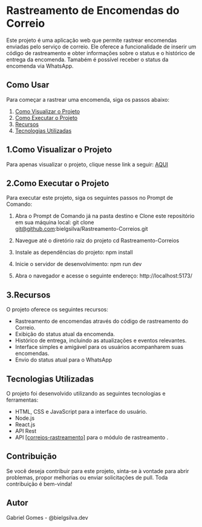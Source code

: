 # Rastreamento de Encomendas do Correio

Este projeto é uma aplicação web que permite rastrear encomendas enviadas pelo serviço de correio. Ele oferece a funcionalidade de inserir um código de rastreamento e obter informações sobre o status e o histórico de entrega da encomenda. Tamabém é possível receber o status da encomenda via WhatsApp.

## Como Usar

Para começar a rastrear uma encomenda, siga os passos abaixo:

1. <a href='#visuProjeto'>Como Visualizar o Projeto </a> <br>
2. <a href='#execProjeto'>Como Executar o Projeto</a><br>
3. <a href='#funcionalidades'>Recursos</a><br>
4. <a href='#tec'>Tecnologias Utilizadas</a><br>

## <h2 id='visuProjeto'>1.Como Visualizar o Projeto</h2>
Para apenas visualizar o projeto, clique nesse link a seguir: <a href='https://bielgsilva.github.ioRastreamento-Correios/'> AQUI </a>

## <h2 id='execProjeto'>2.Como Executar o Projeto</h2>
Para executar este projeto, siga os seguintes passos no Prompt de Comando:

1. Abra o Prompt de Comando já na pasta destino e Clone este repositório em sua máquina local:
git clone git@github.com:bielgsilva/Rastreamento-Correios.git

2. Navegue até o diretório raiz do projeto
cd Rastreamento-Correios

3. Instale as dependências do projeto:
npm install

4. Inicie o servidor de desenvolvimento:
npm run dev

5. Abra o navegador e acesse o seguinte endereço:
http://localhost:5173/

## <h2 id='funcionalidades'>3.Recursos</h2>

O projeto oferece os seguintes recursos:

- Rastreamento de encomendas através do código de rastreamento do Correio.
- Exibição do status atual da encomenda.
- Histórico de entrega, incluindo as atualizações e eventos relevantes.
- Interface simples e amigável para os usuários acompanharem suas encomendas.
- Envio do status atual para o WhatsApp

##  <h2 id='tec'>Tecnologias Utilizadas</h2>

O projeto foi desenvolvido utilizando as seguintes tecnologias e ferramentas:

- HTML, CSS e JavaScript para a interface do usuário.
- Node.js
- React.js
- API Rest
- API <a href='https://www.npmjs.com/package/correios-rastreamento'>[correios-rastreamento]</a> para o módulo de rastreamento .


## Contribuição

Se você deseja contribuir para este projeto, sinta-se à vontade para abrir problemas, propor melhorias ou enviar solicitações de pull. Toda contribuição é bem-vinda!

## Autor

Gabriel Gomes - @bielgsilva.dev

